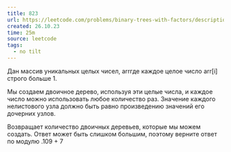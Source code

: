 ```yaml
---
title: 823
url: https://leetcode.com/problems/binary-trees-with-factors/description/?envType=daily-question&envId=2023-10-26
created: 26.10.23
time: 25m
source: leetcode
tags:
  - no tilt
---
```


Дан массив уникальных целых чисел, arrгде каждое целое число arr[i] строго больше 1.

Мы создаем двоичное дерево, используя эти целые числа, и каждое число можно использовать любое количество раз. Значение каждого нелистового узла должно быть равно произведению значений его дочерних узлов.

Возвращает количество двоичных деревьев, которые мы можем создать. Ответ может быть слишком большим, поэтому верните ответ по модулю .109 + 7
